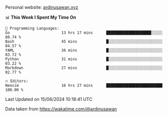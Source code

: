 Personal website: [ardinusawan.xyz](https://ardinusawan.xyz)

<!--START_SECTION:waka-->
📊 **This Week I Spent My Time On** 

```text
💬 Programming Languages: 
Go                       13 hrs 17 mins      ████████████████████░░░░░   80.74 % 
Bash                     45 mins             █░░░░░░░░░░░░░░░░░░░░░░░░   04.57 % 
YAML                     36 mins             █░░░░░░░░░░░░░░░░░░░░░░░░   03.72 % 
Python                   31 mins             █░░░░░░░░░░░░░░░░░░░░░░░░   03.22 % 
Markdown                 27 mins             █░░░░░░░░░░░░░░░░░░░░░░░░   02.77 % 

🔥 Editors: 
Neovim                   16 hrs 27 mins      █████████████████████████   100.00 % 
```


 Last Updated on 15/06/2024 10:18:41 UTC
<!--END_SECTION:waka-->
Data taken from https://wakatime.com/@ardinusawan
